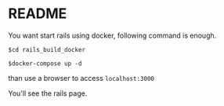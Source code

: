 # README

You want start rails using docker, following  command is enough.

```
$cd rails_build_docker

$docker-compose up -d
```

than use a browser to access ``localhost:3000``

You'll see the rails page.
